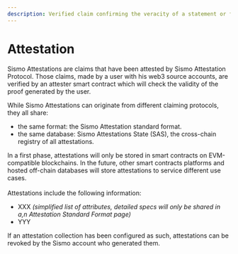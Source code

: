 ```yaml
---
description: Verified claim confirming the veracity of a statement or fact
---
```


# Attestation

Sismo Attestations are claims that have been attested by Sismo Attestation Protocol. Those claims, made by a user with his web3 source accounts, are verified by an attester smart contract which will check the validity of the proof generated by the user.

While Sismo Attestations can originate from different claiming protocols, they all share:

* the same format: the Sismo Attestation standard format.
* the same database: Sismo Attestations State (SAS), the cross-chain registry of all attestations.

In a first phase, attestations will only be stored in smart contracts on EVM-compatible blockchains. In the future, other smart contracts platforms and hosted off-chain databases will store attestations to service different use cases.\
\
Attestations include the following information:

* XXX _(simplified list of attributes, detailed specs will only be shared in a,n Attestation Standard Format page)_
* YYY

If an attestation collection has been configured as such, attestations can be revoked by the Sismo account who generated them.
